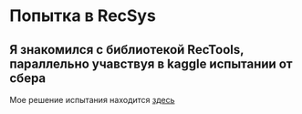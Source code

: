 # Попытка в RecSys
## Я знакомился с библиотекой RecTools, параллельно учавствуя в kaggle испытании от сбера

 Мое решение испытания находится [здесь](submit.ipynb)

